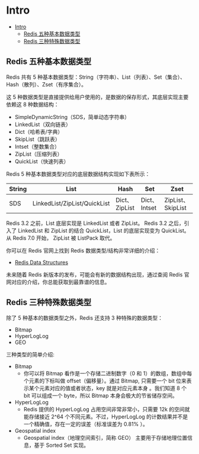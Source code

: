# Intro
- [Intro](#intro)
  - [Redis 五种基本数据类型](#redis-五种基本数据类型)
  - [Redis 三种特殊数据类型](#redis-三种特殊数据类型)

## Redis 五种基本数据类型
Redis 共有 5 种基本数据类型：String（字符串）、List（列表）、Set（集合）、Hash（散列）、Zset（有序集合）。

这 5 种数据类型是直接提供给用户使用的，是数据的保存形式，其底层实现主要依赖这 8 种数据结构：
- SimpleDynamicString（SDS，简单动态字符串）
- LinkedList（双向链表）
- Dict（哈希表/字典）
- SkipList（跳跃表）
- Intset（整数集合）
- ZipList（压缩列表）
- QuickList（快速列表）

Redis 5 种基本数据类型对应的底层数据结构实现如下表所示：

| String | List                         | Hash          | Set          | Zset              |
| ------ | ---------------------------- | ------------- | ------------ | ----------------- |
| SDS    | LinkedList/ZipList/QuickList | Dict、ZipList | Dict、Intset | ZipList、SkipList |

Redis 3.2 之前，List 底层实现是 LinkedList 或者 ZipList。 Redis 3.2 之后，引入了 LinkedList 和 ZipList 的结合 QuickList，List 的底层实现变为 QuickList。从 Redis 7.0 开始， ZipList 被 ListPack 取代。


你可以在 Redis 官网上找到 Redis 数据类型/结构非常详细的介绍：
- [Redis Data Structures](https://redis.io/technology/data-structures/)

未来随着 Redis 新版本的发布，可能会有新的数据结构出现，通过查阅 Redis 官网对应的介绍，你总能获取到最靠谱的信息。

## Redis 三种特殊数据类型

除了 5 种基本的数据类型之外，Redis 还支持 3 种特殊的数据类型：
- Bitmap
- HyperLogLog
- GEO

三种类型的简单介绍: 
- Bitmap
  - 你可以将 Bitmap 看作是一个存储二进制数字（0 和 1）的数组，数组中每个元素的下标叫做 offset（偏移量）。通过 Bitmap, 只需要一个 bit 位来表示某个元素对应的值或者状态，key 就是对应元素本身 。我们知道 8 个 bit 可以组成一个 byte，所以 Bitmap 本身会极大的节省储存空间。
- HyperLogLog
  - Redis 提供的 HyperLogLog 占用空间非常非常小，只需要 12k 的空间就能存储接近 2^64 个不同元素。不过，HyperLogLog 的计数结果并不是一个精确值，存在一定的误差（标准误差为 0.81% ）。
- Geospatial index
  - Geospatial index（地理空间索引，简称 GEO） 主要用于存储地理位置信息，基于 Sorted Set 实现。
